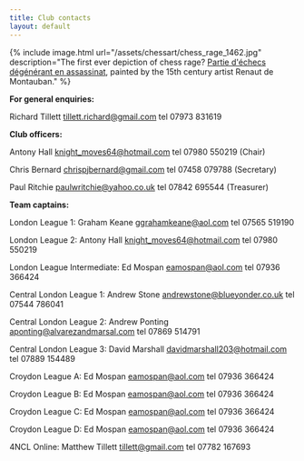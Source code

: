 ```yaml
---
title: Club contacts
layout: default
---
```


{% include image.html url="/assets/chessart/chess_rage_1462.jpg" description="The first ever depiction of chess rage? [Partie d'échecs dégénérant en assassinat](http://streathambrixtonchess.blogspot.com/2009/11/chess-in-art-postscript-chess-in_22.html), painted by the 15th century artist Renaut de Montauban." %}


**For general enquiries:**

Richard Tillett <tillett.richard@gmail.com>
tel 07973 831619

**Club officers:**

Antony Hall <knight_moves64@hotmail.com> tel 07980 550219 (Chair)

Chris Bernard <chrispjbernard@gmail.com> tel 07458 079788 (Secretary)

Paul Ritchie <paulwritchie@yahoo.co.uk> tel 07842 695544 (Treasurer)

**Team captains:**

London League 1: Graham Keane <ggrahamkeane@aol.com> tel 07565 519190

London League 2: Antony Hall <knight_moves64@hotmail.com> tel 07980 550219

London League Intermediate: Ed Mospan <eamospan@aol.com> tel 07936 366424

Central London League 1: Andrew Stone <andrewstone@blueyonder.co.uk> tel 07544 786041

Central London League 2: Andrew Ponting <aponting@alvarezandmarsal.com> tel 07869 514791

Central London League 3: David Marshall <davidmarshall203@hotmail.com> tel 07889 154489




Croydon League A: Ed Mospan <eamospan@aol.com> tel 07936 366424

Croydon League B: Ed Mospan <eamospan@aol.com> tel 07936 366424

Croydon League C: Ed Mospan <eamospan@aol.com> tel 07936 366424

Croydon League D: Ed Mospan <eamospan@aol.com> tel 07936 366424

<!--Surrey League Alexander Cup: Martin Smith <msmith.ms@btinternet.com> tel
0208 7672355-->

4NCL Online: Matthew Tillett <tillett@gmail.com> tel 07782 167693

